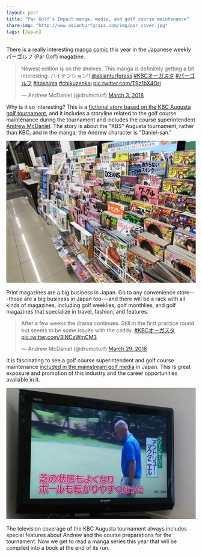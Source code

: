 ```yaml
---
layout: post
title: "Par Golf's Impact manga, media, and golf course maintenance"
share-img: "http://www.asianturfgrass.com/img/par_cover.jpg"
tags: [Japan]
---
```


There is a really interesting [manga comic](https://en.wikipedia.org/wiki/Manga) this year in the Japanese weekly パーゴルフ (Par Golf) magazine.

<blockquote class="twitter-tweet" data-lang="en"><p lang="ja" dir="ltr">Newest edition is on the shelves. This manga is definitely getting a bit interesting. ハイテンション‼️ <a href="https://twitter.com/asianturfgrass?ref_src=twsrc%5Etfw">@asianturfgrass</a> <a href="https://twitter.com/hashtag/KBC%E3%82%AA%E3%83%BC%E3%82%AC%E3%82%B9%E3%82%BF?src=hash&amp;ref_src=twsrc%5Etfw">#KBCオーガスタ</a> <a href="https://twitter.com/hashtag/%E3%83%91%E3%83%BC%E3%82%B4%E3%83%AB%E3%83%95?src=hash&amp;ref_src=twsrc%5Etfw">#パーゴルフ</a> <a href="https://twitter.com/hashtag/itoshima?src=hash&amp;ref_src=twsrc%5Etfw">#itoshima</a> <a href="https://twitter.com/hashtag/chikuzenkai?src=hash&amp;ref_src=twsrc%5Etfw">#chikuzenkai</a> <a href="https://t.co/T9z1bX4Ori">pic.twitter.com/T9z1bX4Ori</a></p>&mdash; Andrew McDaniel (@drumcturf) <a href="https://twitter.com/drumcturf/status/969937627464941568?ref_src=twsrc%5Etfw">March 3, 2018</a></blockquote>
<script async src="https://platform.twitter.com/widgets.js" charset="utf-8"></script>

Why is it so interesting? This is a [fictional story based on the KBC Augusta golf tournament](https://twitter.com/drumcturf/status/969937627464941568), and it includes a storyline related to the golf course maintenance during the tournament and includes the course superintendent [Andrew McDaniel](https://twitter.com/drumcturf). The story is about the "KBS" Augusta tournament, rather than KBC, and in the manga, the Andrew character is "Daniel-san."

![magazines at konbini](/img/magazine_shelves.jpg)

Print magazines are a big business in Japan. Go to any convenience store---those are a big business in Japan too---and there will be a rack with all kinds of magazines, including golf weeklies, golf monthlies, and golf magazines that specialize in travel, fashion, and features.

<blockquote class="twitter-tweet" data-lang="en"><p lang="en" dir="ltr">After a few weeks the drama continues. Still in the first practice round but seems to be some issues with the caddy. <a href="https://twitter.com/hashtag/KBC%E3%82%AA%E3%83%BC%E3%82%AC%E3%82%B9%E3%82%BF?src=hash&amp;ref_src=twsrc%5Etfw">#KBCオーガスタ</a> <a href="https://t.co/3INCzWmCM3">pic.twitter.com/3INCzWmCM3</a></p>&mdash; Andrew McDaniel (@drumcturf) <a href="https://twitter.com/drumcturf/status/979488785493737473?ref_src=twsrc%5Etfw">March 29, 2018</a></blockquote>
<script async src="https://platform.twitter.com/widgets.js" charset="utf-8"></script>

It is fascinating to see a golf course superintendent and golf course maintenance [included in the mainstream golf media](https://twitter.com/drumcturf/status/979488785493737473) in Japan. This is great exposure and promotion of this industry and the career opportunities available in it.

![Andrew McDaniel tv segment](/img/dru_tv.jpg)

The television coverage of the KBC Augusta tournament always includes special features about Andrew and the course preparations for the tournament. Now we get to read a manga series this year that will be compiled into a book at the end of its run.




